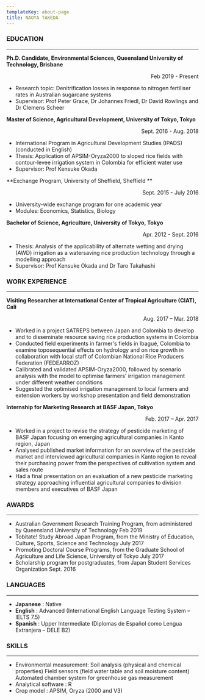 ```yaml
---
templateKey: about-page
title: NAOYA TAKEDA
---
```

### EDUCATION
---
**Ph.D. Candidate, Environmental Sciences, Queensland University of Technology, Brisbane**
<div style="text-align: right;">Feb 2019 - Present</div>

- Research topic: Denitrification losses in response to nitrogen fertiliser rates in Australian sugarcane systems
- Supervisor: Prof Peter Grace, Dr Johannes Friedl, Dr David Rowlings and Dr Clemens Scheer  

  
**Master of Science, Agricultural Development, University of Tokyo, Tokyo**  
<div style="text-align: right;">Sept. 2016 - Aug. 2018 </div>  

- International Program in Agricultural Development Studies (IPADS) (conducted in English)
- Thesis: Application of APSIM-Oryza2000 to sloped rice fields with contour-levee irrigation system in Colombia for efficient water use
- Supervisor: Prof Kensuke Okada

**Exchange Program, University of Sheffield, Sheffield **  
<div style="text-align: right;">Sept. 2015 - July 2016</div>

- University-wide exchange program for one academic year
- Modules: Economics, Statistics, Biology

**Bachelor of Science, Agriculture, University of Tokyo, Tokyo**
<div style="text-align: right;">Apr. 2012 - Sept. 2016</div> 

- Thesis: Analysis of the applicability of alternate wetting and drying (AWD) irrigation as a watersaving rice production technology through a modelling approach
- Supervisor: Prof Kensuke Okada and Dr Taro Takahashi
  
  
### WORK EXPERIENCE
---
**Visiting Researcher at International Center of Tropical Agriculture (CIAT), Cali**
<div style="text-align: right;">Aug. 2017 – Mar. 2018</div>

- Worked in a project SATREPS between Japan and Colombia to develop and to disseminate resource saving rice production systems in Colombia
- Conducted field experiments in farmer's fields in Ibagué, Colombia to examine toposequential effects on hydrology and on rice growth in collaboration with local staff of Colombian National Rice Producers Federation (FEDEARROZ)
- Calibrated and validated APSIM-Oryza2000, followed by scenario analysis with the model to optimise farmers' irrigation management under different weather conditions
- Suggested the optimised irrigation management to local farmers and extension workers by workshop presentation and field demonstration
  
**Internship for Marketing Research at BASF Japan, Tokyo**                   
<div style="text-align: right;">Feb. 2017 – Apr. 2017</div>

- Worked in a project to revise the strategy of pesticide marketing of BASF Japan focusing on emerging agricultural companies in Kanto region, Japan
- Analysed published market information for an overview of the pesticide market and interviewed agricultural companies in Kanto region to reveal their purchasing power from the perspectives of cultivation system and sales route
- Had a final presentation on an evaluation of a new pesticide marketing strategy approaching influential agricultural companies to division members and executives of BASF Japan
  
  
### AWARDS
---
- Australian Government Research Training Program, from administered by Queensland University of Technology Feb 2019
- Tobitate! Study Abroad Japan Program, from the Ministry of Education, Culture, Sports, Science and Technology July 2017
- Promoting Doctoral Course Programs, from the Graduate School of Agriculture and Life Science, University of Tokyo July 2017
- Scholarship program for postgraduates, from Japan Student Services Organization
Sept. 2016
  
  
### LANGUAGES
---
- **Japanese** : Native
- **English** : Advanced (International English Language Testing System – IELTS 7.5)
- **Spanish** : Upper Intermediate (Diplomas de Español como Lengua Extranjera – DELE B2)
  
  
### SKILLS
---
- Environmental measurement: Soil analysis (physical and chemical properties) Field sensors (field water table and soil moisture content) Automated chamber system for greenhouse gas measurement
- Analytical software : R
- Crop model : APSIM, Oryza (2000 and V3)
